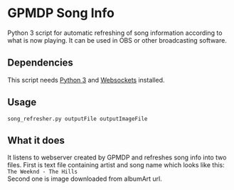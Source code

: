 # GPMDP Song Info
Python 3 script for automatic refreshing of song information according to what is now playing. It can be used in OBS or other broadcasting software.
## Dependencies
This script needs [Python 3](https://www.python.org) and [Websockets](https://websockets.readthedocs.io/en/stable/) installed.
## Usage
`song_refresher.py outputFile outputImageFile`
## What it does
It listens to webserver created by GPMDP and refreshes song info into two files. First is text file containing artist and song name which looks like this:  
`The Weeknd - The Hills`  
Second one is image downloaded from albumArt url.
